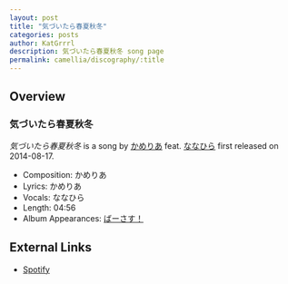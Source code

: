 ```yaml
---
layout: post
title: "気づいたら春夏秋冬"
categories: posts
author: KatGrrrl
description: 気づいたら春夏秋冬 song page
permalink: camellia/discography/:title
---
```


## Overview

### 気づいたら春夏秋冬

*気づいたら春夏秋冬* is a song by [かめりあ](<{% link postsWiki/_posts/2023-12-10-camellia.md %}>) feat. [ななひら](#) first released on 2014-08-17.

* Composition: かめりあ
* Lyrics: かめりあ
* Vocals: ななひら
* Length: 04:56
* Album Appearances: [ばーさす！](<{% link postsInclude/_posts/camellia/albums/Versus/2023-12-06-Versus.md %}>)

## External Links

* [Spotify](https://open.spotify.com/track/6yl2lE3P1HgjGcg6TGhMNK?si=8eb8df5573e040c7)
